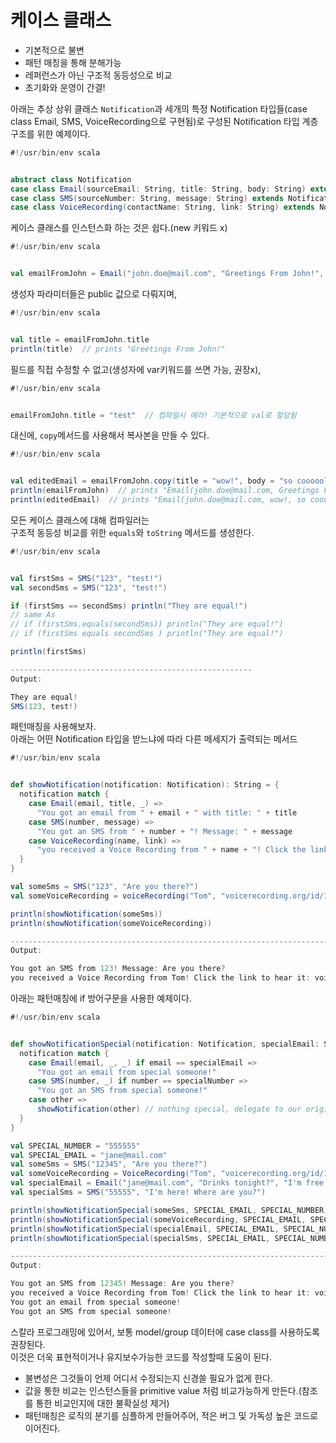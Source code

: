 # 케이스 클래스
- 기본적으로 불변
- 패턴 매칭을 통해 분해가능
- 레퍼런스가 아닌 구조적 동등성으로 비교
- 초기화와 운영이 간결!

아래는 추상 상위 클래스 ```Notification```과 세개의 특정 Notification 타입들(case class Email, SMS, VoiceRecording으로 구현됨)로 구성된 Notification 타입 계층구조를 위한 예제이다.
```scala
#!/usr/bin/env scala


abstract class Notification
case class Email(sourceEmail: String, title: String, body: String) extends Notification
case class SMS(sourceNumber: String, message: String) extends Notification
case class VoiceRecording(contactName: String, link: String) extends Notification
```

케이스 클래스를 인스턴스화 하는 것은 쉽다.(new 키워드 x)
```scala
#!/usr/bin/env scala


val emailFromJohn = Email("john.doe@mail.com", "Greetings From John!", "Hello, World!")
```

생성자 파라미터들은 public 값으로 다뤄지며,
```scala
#!/usr/bin/env scala


val title = emailFromJohn.title
println(title)  // prints "Greetings From John!"
```

필드를 직접 수정할 수 없고(생성자에 var키워드를 쓰면 가능, 권장x),
```scala
#!/usr/bin/env scala


emailFromJohn.title = "test"  // 컴파일시 에러! 기본적으로 val로 할당됨
```

대신에, ```copy```메서드를 사용해서 복사본을 만들 수 있다.
```scala
#!/usr/bin/env scala


val editedEmail = emailFromJohn.copy(title = "wow!", body = "so coooool")
println(emailFromJohn)  // prints "Email(john.doe@mail.com, Greetings From John!, Hello World!)"
println(editedEmail)  // prints "Email(john.doe@mail.com, wow!, so coooool!)"
```

모든 케이스 클래스에 대해 컴파일러는  
구조적 동등성 비교를 위한 ```equals```와 ```toString``` 메서드를 생성한다.
```scala
#!/usr/bin/env scala


val firstSms = SMS("123", "test!")
val secondSms = SMS("123", "test!")

if (firstSms == secondSms) println("They are equal!")
// same As
// if (firstSms.equals(secondSms)) println("They are equal!")
// if (firstSms equals secondSms ) println("They are equal!")

println(firstSms)

------------------------------------------------------
Output:

They are equal!
SMS(123, test!)
```

패턴매칭을 사용해보자.  
아래는 어떤 Notification 타입을 받느냐에 따라 다른 메세지가 출력되는 메서드
```scala
#!/usr/bin/env scala


def showNotification(notification: Notification): String = {
  notification match {
    case Email(email, title, _) =>
      "You got an email from " + email + " with title: " + title
    case SMS(number, message) =>
      "You got an SMS from " + number + "! Message: " + message
    case VoiceRecording(name, link) =>
      "you received a Voice Recording from " + name + "! Click the link to hear it: " + link
  }
}

val someSms = SMS("123", "Are you there?")
val someVoiceRecording = voiceRecording("Tom", "voicerecording.org/id/123")

println(showNotification(someSms))
println(showNotification(someVoiceRecording))

--------------------------------------------------------------------------------------------
Output:

You got an SMS from 123! Message: Are you there?
you received a Voice Recording from Tom! Click the link to hear it: voicerecording.org/id/123
```

아래는 패턴매칭에 if 방어구문을 사용한 예제이다.
```scala
#!/usr/bin/env scala


def showNotificationSpecial(notification: Notification, specialEmail: String, specialNumber: String): String = {
  notification match {
    case Email(email, _, _) if email == specialEmail =>
      "You got an email from special someone!"
    case SMS(number, _) if number == specialNumber =>
      "You got an SMS from special someone!"
    case other =>
      showNotification(other) // nothing special, delegate to our original showNotification function   
  }
}

val SPECIAL_NUMBER = "555555"
val SPECIAL_EMAIL = "jane@mail.com"
val someSms = SMS("12345", "Are you there?")
val someVoiceRecording = VoiceRecording("Tom", "voicerecording.org/id/123")
val specialEmail = Email("jane@mail.com", "Drinks tonight?", "I'm free after 5!")
val specialSms = SMS("55555", "I'm here! Where are you?")

println(showNotificationSpecial(someSms, SPECIAL_EMAIL, SPECIAL_NUMBER))
println(showNotificationSpecial(someVoiceRecording, SPECIAL_EMAIL, SPECIAL_NUMBER))
println(showNotificationSpecial(specialEmail, SPECIAL_EMAIL, SPECIAL_NUMBER))
println(showNotificationSpecial(specialSms, SPECIAL_EMAIL, SPECIAL_NUMBER))

-------------------------------------------------------------------------------------------
Output:

You got an SMS from 12345! Message: Are you there?
you received a Voice Recording from Tom! Click the link to hear it: voicerecording.org/id/123
You got an email from special someone!
You got an SMS from special someone!
```

스칼라 프로그래밍에 있어서, 보통 model/group 데이터에 case class를 사용하도록 권장된다.  
이것은 더욱 표현적이거나 유지보수가능한 코드를 작성할때 도움이 된다.
- 불변성은 그것들이 언제 어디서 수정되는지 신경쓸 필요가 없게 한다.
- 값을 통한 비교는 인스턴스들을 primitive value 처럼 비교가능하게 만든다.(참조를 통한 비교인지에 대한 불확실성 제거)
- 패턴매칭은 로직의 분기를 심플하게 만들어주어, 적은 버그 및 가독성 높은 코드로 이어진다.
